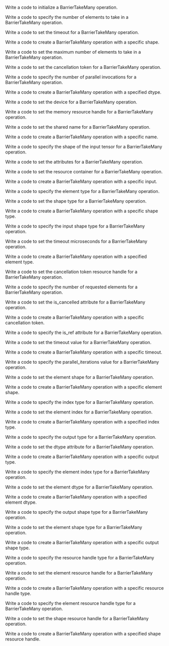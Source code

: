 Write a code to initialize a BarrierTakeMany operation.

Write a code to specify the number of elements to take in a BarrierTakeMany operation.

Write a code to set the timeout for a BarrierTakeMany operation.

Write a code to create a BarrierTakeMany operation with a specific shape.

Write a code to set the maximum number of elements to take in a BarrierTakeMany operation.

Write a code to set the cancellation token for a BarrierTakeMany operation.

Write a code to specify the number of parallel invocations for a BarrierTakeMany operation.

Write a code to create a BarrierTakeMany operation with a specified dtype.

Write a code to set the device for a BarrierTakeMany operation.

Write a code to set the memory resource handle for a BarrierTakeMany operation.

Write a code to set the shared name for a BarrierTakeMany operation.

Write a code to create a BarrierTakeMany operation with a specific name.

Write a code to specify the shape of the input tensor for a BarrierTakeMany operation.

Write a code to set the attributes for a BarrierTakeMany operation.

Write a code to set the resource container for a BarrierTakeMany operation.

Write a code to create a BarrierTakeMany operation with a specific input.

Write a code to specify the element type for a BarrierTakeMany operation.

Write a code to set the shape type for a BarrierTakeMany operation.

Write a code to create a BarrierTakeMany operation with a specific shape type.

Write a code to specify the input shape type for a BarrierTakeMany operation.

Write a code to set the timeout microseconds for a BarrierTakeMany operation.

Write a code to create a BarrierTakeMany operation with a specified element type.

Write a code to set the cancellation token resource handle for a BarrierTakeMany operation.

Write a code to specify the number of requested elements for a BarrierTakeMany operation.

Write a code to set the is_cancelled attribute for a BarrierTakeMany operation.

Write a code to create a BarrierTakeMany operation with a specific cancellation token.

Write a code to specify the is_ref attribute for a BarrierTakeMany operation.

Write a code to set the timeout value for a BarrierTakeMany operation.

Write a code to create a BarrierTakeMany operation with a specific timeout.

Write a code to specify the parallel_iterations value for a BarrierTakeMany operation.

Write a code to set the element shape for a BarrierTakeMany operation.

Write a code to create a BarrierTakeMany operation with a specific element shape.

Write a code to specify the index type for a BarrierTakeMany operation.

Write a code to set the element index for a BarrierTakeMany operation.

Write a code to create a BarrierTakeMany operation with a specified index type.

Write a code to specify the output type for a BarrierTakeMany operation.

Write a code to set the dtype attribute for a BarrierTakeMany operation.

Write a code to create a BarrierTakeMany operation with a specific output type.

Write a code to specify the element index type for a BarrierTakeMany operation.

Write a code to set the element dtype for a BarrierTakeMany operation.

Write a code to create a BarrierTakeMany operation with a specified element dtype.

Write a code to specify the output shape type for a BarrierTakeMany operation.

Write a code to set the element shape type for a BarrierTakeMany operation.

Write a code to create a BarrierTakeMany operation with a specific output shape type.

Write a code to specify the resource handle type for a BarrierTakeMany operation.

Write a code to set the element resource handle for a BarrierTakeMany operation.

Write a code to create a BarrierTakeMany operation with a specific resource handle type.

Write a code to specify the element resource handle type for a BarrierTakeMany operation.

Write a code to set the shape resource handle for a BarrierTakeMany operation.

Write a code to create a BarrierTakeMany operation with a specified shape resource handle.